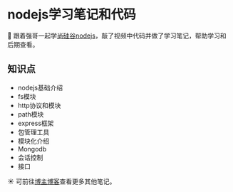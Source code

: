 # nodejs学习笔记和代码
🌈 跟着强哥一起学[尚硅谷nodejs](https://www.bilibili.com/video/BV1gM411W7ex/?spm_id_from=333.337.search-card.all.click)，敲了视频中代码并做了学习笔记，帮助学习和后期查看。

## 知识点
- nodejs基础介绍
- fs模块
- http协议和模块
- path模块
- express框架
- 包管理工具
- 模块化介绍
- Mongodb
- 会话控制
- 接口

☀️ 可前往[博主博客](https://ppgo8.github.io/)查看更多其他笔记。
